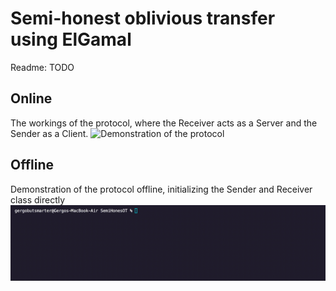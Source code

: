 # Semi-honest oblivious transfer using ElGamal
Readme: TODO

## Online
The workings of the protocol, where the Receiver acts as a Server and the Sender as a Client.
![Demonstration of the protocol](demonstration.gif)
## Offline
Demonstration of the protocol offline, initializing the Sender and Receiver class directly
![Demonstration of the protocol offline](demonstrationOffline.gif)
